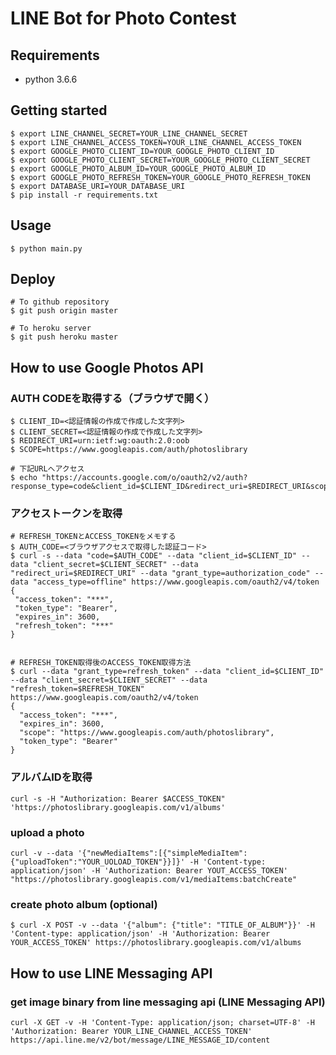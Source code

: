 # LINE Bot for Photo Contest


## Requirements
- python 3.6.6

## Getting started
```
$ export LINE_CHANNEL_SECRET=YOUR_LINE_CHANNEL_SECRET
$ export LINE_CHANNEL_ACCESS_TOKEN=YOUR_LINE_CHANNEL_ACCESS_TOKEN
$ export GOOGLE_PHOTO_CLIENT_ID=YOUR_GOOGLE_PHOTO_CLIENT_ID
$ export GOOGLE_PHOTO_CLIENT_SECRET=YOUR_GOOGLE_PHOTO_CLIENT_SECRET
$ export GOOGLE_PHOTO_ALBUM_ID=YOUR_GOOGLE_PHOTO_ALBUM_ID
$ export GOOGLE_PHOTO_REFRESH_TOKEN=YOUR_GOOGLE_PHOTO_REFRESH_TOKEN
$ export DATABASE_URI=YOUR_DATABASE_URI
$ pip install -r requirements.txt
```

## Usage
```
$ python main.py
```

## Deploy
```
# To github repository
$ git push origin master

# To heroku server
$ git push heroku master
```

## How to use Google Photos API
### AUTH CODEを取得する（ブラウザで開く）
```
$ CLIENT_ID=<認証情報の作成で作成した文字列>
$ CLIENT_SECRET=<認証情報の作成で作成した文字列>
$ REDIRECT_URI=urn:ietf:wg:oauth:2.0:oob
$ SCOPE=https://www.googleapis.com/auth/photoslibrary

# 下記URLへアクセス
$ echo "https://accounts.google.com/o/oauth2/v2/auth?response_type=code&client_id=$CLIENT_ID&redirect_uri=$REDIRECT_URI&scope=$SCOPE&access_type=offline"
```

### アクセストークンを取得
```
# REFRESH_TOKENとACCESS_TOKENをメモする
$ AUTH_CODE=<ブラウザアクセスで取得した認証コード>
$ curl -s --data "code=$AUTH_CODE" --data "client_id=$CLIENT_ID" --data "client_secret=$CLIENT_SECRET" --data "redirect_uri=$REDIRECT_URI" --data "grant_type=authorization_code" --data "access_type=offline" https://www.googleapis.com/oauth2/v4/token
{
 "access_token": "***",
 "token_type": "Bearer",
 "expires_in": 3600,
 "refresh_token": "***"
}


# REFRESH_TOKEN取得後のACCESS_TOKEN取得方法
$ curl --data "grant_type=refresh_token" --data "client_id=$CLIENT_ID" --data "client_secret=$CLIENT_SECRET" --data "refresh_token=$REFRESH_TOKEN" https://www.googleapis.com/oauth2/v4/token
{
  "access_token": "***",
  "expires_in": 3600,
  "scope": "https://www.googleapis.com/auth/photoslibrary",
  "token_type": "Bearer"
}
```

### アルバムIDを取得
```
curl -s -H "Authorization: Bearer $ACCESS_TOKEN" 'https://photoslibrary.googleapis.com/v1/albums'
```

### upload a photo
```
curl -v --data '{"newMediaItems":[{"simpleMediaItem":{"uploadToken":"YOUR_UOLOAD_TOKEN"}}]}' -H 'Content-type: application/json' -H 'Authorization: Bearer YOUT_ACCESS_TOKEN' "https://photoslibrary.googleapis.com/v1/mediaItems:batchCreate"
```

### create photo album (optional)
```
$ curl -X POST -v --data '{"album": {"title": "TITLE_OF_ALBUM"}}' -H 'Content-type: application/json' -H 'Authorization: Bearer YOUR_ACCESS_TOKEN' https://photoslibrary.googleapis.com/v1/albums
```

## How to use LINE Messaging API
### get image binary from line messaging api (LINE Messaging API)
```
curl -X GET -v -H 'Content-Type: application/json; charset=UTF-8' -H 'Authorization: Bearer YOUR_LINE_CHANNEL_ACCESS_TOKEN' https://api.line.me/v2/bot/message/LINE_MESSAGE_ID/content
```
